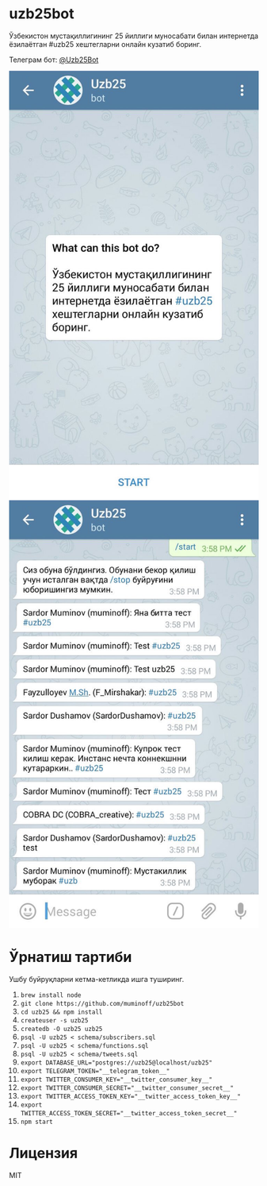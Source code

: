 # uzb25bot
Ўзбекистон мустақиллигининг 25 йиллиги муносабати билан интернетда ёзилаётган #uzb25 хештегларни онлайн кузатиб боринг.

Телеграм бот: [@Uzb25Bot](https://telegram.me/Uzb25Bot)

![alt text](./screenshots/screen1.jpg "Screenshot")
![alt text](./screenshots/screen2.jpg "Screenshot")

# Ўрнатиш тартиби
Ушбу буйруқларни кетма-кетликда ишга туширинг.

1. `brew install node`
2. `git clone https://github.com/muminoff/uzb25bot`
3. `cd uzb25 && npm install`
4. `createuser -s uzb25`
5. `createdb -O uzb25 uzb25`
6. `psql -U uzb25 < schema/subscribers.sql`
7. `psql -U uzb25 < schema/functions.sql`
8. `psql -U uzb25 < schema/tweets.sql`
9. `export DATABASE_URL="postgres://uzb25@localhost/uzb25"`
10. `export TELEGRAM_TOKEN="__telegram_token__"`
11. `export TWITTER_CONSUMER_KEY="__twitter_consumer_key__"`
12. `export TWITTER_CONSUMER_SECRET="__twitter_consumer_secret__"`
13. `export TWITTER_ACCESS_TOKEN_KEY="__twitter_access_token_key__"`
14. `export TWITTER_ACCESS_TOKEN_SECRET="__twitter_access_token_secret__"`
15. `npm start`

# Лицензия
MIT
